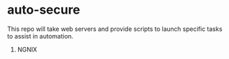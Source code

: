 # auto-secure
This repo will take web servers and provide scripts to launch specific tasks to assist in automation.

1. NGNIX

